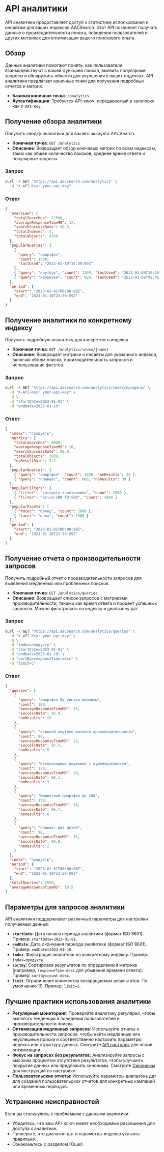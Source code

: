# API аналитики

API аналитики предоставляет доступ к статистике использования и инсайтам для ваших индексов AACSearch. Этот API позволяет получать данные о производительности поиска, поведении пользователей и других метриках для оптимизации вашего поискового опыта.

## Обзор

Данные аналитики помогают понять, как пользователи взаимодействуют с вашей функцией поиска, выявить популярные запросы и обнаружить области для улучшения в ваших индексах. API аналитики предлагает конечные точки для получения подробных отчетов и метрик.

- **Базовая конечная точка**: `/analytics`
- **Аутентификация**: Требуется API-ключ, передаваемый в заголовке как `X-API-Key`.

## Получение обзора аналитики

Получить сводку аналитики для вашего аккаунта AACSearch.

- **Конечная точка**: `GET /analytics`
- **Описание**: Возвращает обзор ключевых метрик по всем индексам, таких как общее количество поисков, среднее время ответа и популярные запросы.

### Запрос

```bash
curl -X GET "https://api.aacsearch.com/analytics" \
  -H "X-API-Key: your-api-key"
```

### Ответ

```json
{
  "overview": {
    "totalSearches": 12500,
    "averageResponseTimeMS": 12,
    "searchSuccessRate": 98.5,
    "totalIndexes": 3,
    "totalObjects": 4500
  },
  "popularQueries": [
    {
      "query": "смартфон",
      "count": 1500,
      "lastUsed": "2023-01-10T14:30:00Z"
    },
    { "query": "ноутбук", "count": 1200, "lastUsed": "2023-01-09T10:15:00Z" },
    { "query": "наушники", "count": 800, "lastUsed": "2023-01-08T09:45:00Z" }
  ],
  "period": {
    "start": "2023-01-01T00:00:00Z",
    "end": "2023-01-10T23:59:59Z"
  }
}
```

## Получение аналитики по конкретному индексу

Получить подробную аналитику для конкретного индекса.

- **Конечная точка**: `GET /analytics/index/{name}`
- **Описание**: Возвращает метрики и инсайты для указанного индекса, включая объем поиска, производительность запросов и использование фасетов.

### Запрос

```bash
curl -X GET "https://api.aacsearch.com/analytics/index/продукты" \
  -H "X-API-Key: your-api-key" \
  -G \
  -d "startDate=2023-01-01" \
  -d "endDate=2023-01-10"
```

### Ответ

```json
{
  "index": "продукты",
  "metrics": {
    "totalSearches": 8000,
    "averageResponseTimeMS": 10,
    "searchSuccessRate": 99.0,
    "totalObjects": 3000,
    "noResultRate": 5.2
  },
  "popularQueries": [
    { "query": "смартфон", "count": 1000, "noResults": 50 },
    { "query": "планшет", "count": 600, "noResults": 30 }
  ],
  "popularFilters": [
    { "filter": "category:электроника", "count": 2500 },
    { "filter": "price:100 TO 500", "count": 1800 }
  ],
  "popularFacets": [
    { "facet": "бренд", "count": 2000 },
    { "facet": "цена", "count": 1500 }
  ],
  "period": {
    "start": "2023-01-01T00:00:00Z",
    "end": "2023-01-10T23:59:59Z"
  }
}
```

## Получение отчета о производительности запросов

Получить подробный отчет о производительности запросов для выявления медленных или проблемных поисков.

- **Конечная точка**: `GET /analytics/queries`
- **Описание**: Возвращает список запросов с метриками производительности, такими как время ответа и процент успешных запросов. Можно фильтровать по индексу и диапазону дат.

### Запрос

```bash
curl -X GET "https://api.aacsearch.com/analytics/queries" \
  -H "X-API-Key: your-api-key" \
  -G \
  -d "index=продукты" \
  -d "startDate=2023-01-01" \
  -d "endDate=2023-01-10" \
  -d "sortBy=responseTime:desc" \
  -d "limit=5"
```

### Ответ

```json
{
  "queries": [
    {
      "query": "смартфон 5g ультра премиум",
      "count": 100,
      "averageResponseTimeMS": 25,
      "successRate": 95.0,
      "noResults": 10
    },
    {
      "query": "игровой ноутбук высокой производительности",
      "count": 80,
      "averageResponseTimeMS": 22,
      "successRate": 97.5,
      "noResults": 5
    },
    {
      "query": "беспроводные наушники с шумоподавлением",
      "count": 120,
      "averageResponseTimeMS": 20,
      "successRate": 98.3,
      "noResults": 3
    },
    {
      "query": "бюджетный смартфон до 200",
      "count": 150,
      "averageResponseTimeMS": 18,
      "successRate": 96.7,
      "noResults": 8
    },
    {
      "query": "планшет для детей",
      "count": 90,
      "averageResponseTimeMS": 15,
      "successRate": 99.0,
      "noResults": 2
    }
  ],
  "index": "продукты",
  "period": {
    "start": "2023-01-01T00:00:00Z",
    "end": "2023-01-10T23:59:59Z"
  },
  "totalQueries": 2500,
  "averageResponseTimeMS": 18.5
}
```

## Параметры для запросов аналитики

API аналитики поддерживает различные параметры для настройки получаемых данных:

- **`startDate`**: Дата начала периода аналитики (формат ISO 8601). Пример: `startDate=2023-01-01`.
- **`endDate`**: Дата окончания периода аналитики (формат ISO 8601). Пример: `endDate=2023-01-10`.
- **`index`**: Фильтрация аналитики по конкретному индексу. Пример: `index=продукты`.
- **`sortBy`**: Сортировка результатов по определенной метрике (например, `responseTime:desc` для убывания времени ответа). Пример: `sortBy=count:desc`.
- **`limit`**: Ограничение количества возвращаемых результатов. По умолчанию 10. Пример: `limit=5`.

## Лучшие практики использования аналитики

- **Регулярный мониторинг**: Проверяйте аналитику регулярно, чтобы выявлять тенденции в поведении пользователей и производительности поиска.
- **Оптимизация медленных запросов**: Используйте отчеты о производительности запросов, чтобы найти медленные или неуспешные поиски и соответственно настроить параметры индекса или структуру данных. Смотрите [API настроек](./settings.md) для опций оптимизации.
- **Фокус на запросах без результатов**: Анализируйте запросы с высоким процентом отсутствия результатов, чтобы улучшить покрытие данных или предложить синонимы. Смотрите [Синонимы](../guides/search/synonyms.md) для инструкций по настройке.
- **Пользовательские отчеты**: Используйте параметры диапазона дат для создания пользовательских отчетов для конкретных кампаний или временных периодов.

## Устранение неисправностей

Если вы столкнулись с проблемами с данными аналитики:

- Убедитесь, что ваш API-ключ имеет необходимые разрешения для доступа к аналитике.
- Проверьте, что диапазон дат и параметры индекса указаны правильно.
- Ознакомьтесь с разделом [Ошиб
